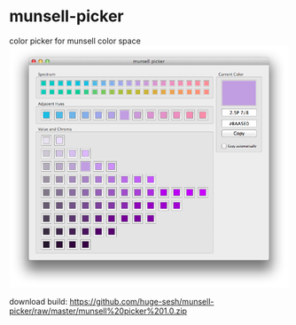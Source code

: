 munsell-picker
==============

color picker for munsell color space
![alt tag](https://github.com/huge-sesh/munsell-picker/raw/master/munsell%20picker.png)

download build:
https://github.com/huge-sesh/munsell-picker/raw/master/munsell%20picker%201.0.zip
